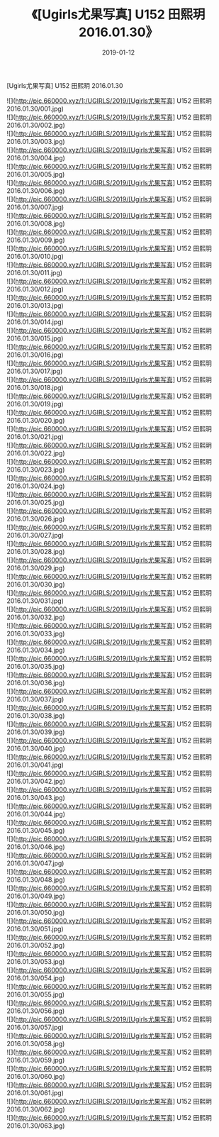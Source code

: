 ﻿---
layout: post
title:  《[Ugirls尤果写真] U152 田熙玥 2016.01.30》
date:   2019-01-12
img: http://pic.660000.xyz/1:/UGIRLS/2019/[Ugirls尤果写真] U152 田熙玥 2016.01.30/000.jpg
categories: [美女, 清纯, 唯美]
---

[Ugirls尤果写真] U152 田熙玥 2016.01.30

 ![](http://pic.660000.xyz/1:/UGIRLS/2019/[Ugirls尤果写真] U152 田熙玥 2016.01.30/001.jpg) <br>![](http://pic.660000.xyz/1:/UGIRLS/2019/[Ugirls尤果写真] U152 田熙玥 2016.01.30/002.jpg) <br>![](http://pic.660000.xyz/1:/UGIRLS/2019/[Ugirls尤果写真] U152 田熙玥 2016.01.30/003.jpg) <br>![](http://pic.660000.xyz/1:/UGIRLS/2019/[Ugirls尤果写真] U152 田熙玥 2016.01.30/004.jpg) <br>![](http://pic.660000.xyz/1:/UGIRLS/2019/[Ugirls尤果写真] U152 田熙玥 2016.01.30/005.jpg) <br>![](http://pic.660000.xyz/1:/UGIRLS/2019/[Ugirls尤果写真] U152 田熙玥 2016.01.30/006.jpg) <br>![](http://pic.660000.xyz/1:/UGIRLS/2019/[Ugirls尤果写真] U152 田熙玥 2016.01.30/007.jpg) <br>![](http://pic.660000.xyz/1:/UGIRLS/2019/[Ugirls尤果写真] U152 田熙玥 2016.01.30/008.jpg) <br>![](http://pic.660000.xyz/1:/UGIRLS/2019/[Ugirls尤果写真] U152 田熙玥 2016.01.30/009.jpg) <br>![](http://pic.660000.xyz/1:/UGIRLS/2019/[Ugirls尤果写真] U152 田熙玥 2016.01.30/010.jpg) <br>![](http://pic.660000.xyz/1:/UGIRLS/2019/[Ugirls尤果写真] U152 田熙玥 2016.01.30/011.jpg) <br>![](http://pic.660000.xyz/1:/UGIRLS/2019/[Ugirls尤果写真] U152 田熙玥 2016.01.30/012.jpg) <br>![](http://pic.660000.xyz/1:/UGIRLS/2019/[Ugirls尤果写真] U152 田熙玥 2016.01.30/013.jpg) <br>![](http://pic.660000.xyz/1:/UGIRLS/2019/[Ugirls尤果写真] U152 田熙玥 2016.01.30/014.jpg) <br>![](http://pic.660000.xyz/1:/UGIRLS/2019/[Ugirls尤果写真] U152 田熙玥 2016.01.30/015.jpg) <br>![](http://pic.660000.xyz/1:/UGIRLS/2019/[Ugirls尤果写真] U152 田熙玥 2016.01.30/016.jpg) <br>![](http://pic.660000.xyz/1:/UGIRLS/2019/[Ugirls尤果写真] U152 田熙玥 2016.01.30/017.jpg) <br>![](http://pic.660000.xyz/1:/UGIRLS/2019/[Ugirls尤果写真] U152 田熙玥 2016.01.30/018.jpg) <br>![](http://pic.660000.xyz/1:/UGIRLS/2019/[Ugirls尤果写真] U152 田熙玥 2016.01.30/019.jpg) <br>![](http://pic.660000.xyz/1:/UGIRLS/2019/[Ugirls尤果写真] U152 田熙玥 2016.01.30/020.jpg) <br>![](http://pic.660000.xyz/1:/UGIRLS/2019/[Ugirls尤果写真] U152 田熙玥 2016.01.30/021.jpg) <br>![](http://pic.660000.xyz/1:/UGIRLS/2019/[Ugirls尤果写真] U152 田熙玥 2016.01.30/022.jpg) <br>![](http://pic.660000.xyz/1:/UGIRLS/2019/[Ugirls尤果写真] U152 田熙玥 2016.01.30/023.jpg) <br>![](http://pic.660000.xyz/1:/UGIRLS/2019/[Ugirls尤果写真] U152 田熙玥 2016.01.30/024.jpg) <br>![](http://pic.660000.xyz/1:/UGIRLS/2019/[Ugirls尤果写真] U152 田熙玥 2016.01.30/025.jpg) <br>![](http://pic.660000.xyz/1:/UGIRLS/2019/[Ugirls尤果写真] U152 田熙玥 2016.01.30/026.jpg) <br>![](http://pic.660000.xyz/1:/UGIRLS/2019/[Ugirls尤果写真] U152 田熙玥 2016.01.30/027.jpg) <br>![](http://pic.660000.xyz/1:/UGIRLS/2019/[Ugirls尤果写真] U152 田熙玥 2016.01.30/028.jpg) <br>![](http://pic.660000.xyz/1:/UGIRLS/2019/[Ugirls尤果写真] U152 田熙玥 2016.01.30/029.jpg) <br>![](http://pic.660000.xyz/1:/UGIRLS/2019/[Ugirls尤果写真] U152 田熙玥 2016.01.30/030.jpg) <br>![](http://pic.660000.xyz/1:/UGIRLS/2019/[Ugirls尤果写真] U152 田熙玥 2016.01.30/031.jpg) <br>![](http://pic.660000.xyz/1:/UGIRLS/2019/[Ugirls尤果写真] U152 田熙玥 2016.01.30/032.jpg) <br>![](http://pic.660000.xyz/1:/UGIRLS/2019/[Ugirls尤果写真] U152 田熙玥 2016.01.30/033.jpg) <br>![](http://pic.660000.xyz/1:/UGIRLS/2019/[Ugirls尤果写真] U152 田熙玥 2016.01.30/034.jpg) <br>![](http://pic.660000.xyz/1:/UGIRLS/2019/[Ugirls尤果写真] U152 田熙玥 2016.01.30/035.jpg) <br>![](http://pic.660000.xyz/1:/UGIRLS/2019/[Ugirls尤果写真] U152 田熙玥 2016.01.30/036.jpg) <br>![](http://pic.660000.xyz/1:/UGIRLS/2019/[Ugirls尤果写真] U152 田熙玥 2016.01.30/037.jpg) <br>![](http://pic.660000.xyz/1:/UGIRLS/2019/[Ugirls尤果写真] U152 田熙玥 2016.01.30/038.jpg) <br>![](http://pic.660000.xyz/1:/UGIRLS/2019/[Ugirls尤果写真] U152 田熙玥 2016.01.30/039.jpg) <br>![](http://pic.660000.xyz/1:/UGIRLS/2019/[Ugirls尤果写真] U152 田熙玥 2016.01.30/040.jpg) <br>![](http://pic.660000.xyz/1:/UGIRLS/2019/[Ugirls尤果写真] U152 田熙玥 2016.01.30/041.jpg) <br>![](http://pic.660000.xyz/1:/UGIRLS/2019/[Ugirls尤果写真] U152 田熙玥 2016.01.30/042.jpg) <br>![](http://pic.660000.xyz/1:/UGIRLS/2019/[Ugirls尤果写真] U152 田熙玥 2016.01.30/043.jpg) <br>![](http://pic.660000.xyz/1:/UGIRLS/2019/[Ugirls尤果写真] U152 田熙玥 2016.01.30/044.jpg) <br>![](http://pic.660000.xyz/1:/UGIRLS/2019/[Ugirls尤果写真] U152 田熙玥 2016.01.30/045.jpg) <br>![](http://pic.660000.xyz/1:/UGIRLS/2019/[Ugirls尤果写真] U152 田熙玥 2016.01.30/046.jpg) <br>![](http://pic.660000.xyz/1:/UGIRLS/2019/[Ugirls尤果写真] U152 田熙玥 2016.01.30/047.jpg) <br>![](http://pic.660000.xyz/1:/UGIRLS/2019/[Ugirls尤果写真] U152 田熙玥 2016.01.30/048.jpg) <br>![](http://pic.660000.xyz/1:/UGIRLS/2019/[Ugirls尤果写真] U152 田熙玥 2016.01.30/049.jpg) <br>![](http://pic.660000.xyz/1:/UGIRLS/2019/[Ugirls尤果写真] U152 田熙玥 2016.01.30/050.jpg) <br>![](http://pic.660000.xyz/1:/UGIRLS/2019/[Ugirls尤果写真] U152 田熙玥 2016.01.30/051.jpg) <br>![](http://pic.660000.xyz/1:/UGIRLS/2019/[Ugirls尤果写真] U152 田熙玥 2016.01.30/052.jpg) <br>![](http://pic.660000.xyz/1:/UGIRLS/2019/[Ugirls尤果写真] U152 田熙玥 2016.01.30/053.jpg) <br>![](http://pic.660000.xyz/1:/UGIRLS/2019/[Ugirls尤果写真] U152 田熙玥 2016.01.30/054.jpg) <br>![](http://pic.660000.xyz/1:/UGIRLS/2019/[Ugirls尤果写真] U152 田熙玥 2016.01.30/055.jpg) <br>![](http://pic.660000.xyz/1:/UGIRLS/2019/[Ugirls尤果写真] U152 田熙玥 2016.01.30/056.jpg) <br>![](http://pic.660000.xyz/1:/UGIRLS/2019/[Ugirls尤果写真] U152 田熙玥 2016.01.30/057.jpg) <br>![](http://pic.660000.xyz/1:/UGIRLS/2019/[Ugirls尤果写真] U152 田熙玥 2016.01.30/058.jpg) <br>![](http://pic.660000.xyz/1:/UGIRLS/2019/[Ugirls尤果写真] U152 田熙玥 2016.01.30/059.jpg) <br>![](http://pic.660000.xyz/1:/UGIRLS/2019/[Ugirls尤果写真] U152 田熙玥 2016.01.30/060.jpg) <br>![](http://pic.660000.xyz/1:/UGIRLS/2019/[Ugirls尤果写真] U152 田熙玥 2016.01.30/061.jpg) <br>![](http://pic.660000.xyz/1:/UGIRLS/2019/[Ugirls尤果写真] U152 田熙玥 2016.01.30/062.jpg) <br>![](http://pic.660000.xyz/1:/UGIRLS/2019/[Ugirls尤果写真] U152 田熙玥 2016.01.30/063.jpg) <br>